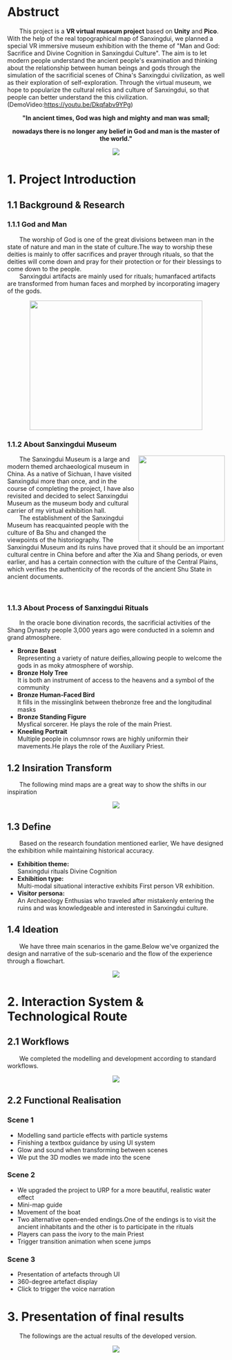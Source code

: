 # Abstruct
&emsp;&emsp;This project is a **VR virtual museum project** based on **Unity** and **Pico**. With the help of the real topographical map of Sanxingdui, we planned a special VR immersive museum exhibition with the theme of "Man and God: Sacrifice and Divine Cognition in Sanxingdui Culture". The aim is to let modern people understand the ancient people's examination and thinking about the relationship between human beings and gods through the simulation of the sacrificial scenes of China's Sanxingdui civilization, as well as their exploration of self-exploration. Through the virtual museum, we hope to popularize the cultural relics and culture of Sanxingdui, so that people can better understand the this civilization.(DemoVideo:https://youtu.be/Dkqfabv9YPg)    
<p align="center"><strong>"In ancient times, God was high and mighty and man was small;</strong></p>
<p align="center"><strong>nowadays there is no longer any belief in God and man is the master of the world."</strong></p>
<div align=center><img src="https://github.com/AlisonMeii/SanXingDui_VrProject/blob/main/image/Abstruct.png?raw=true"/></div>

# 1. Project Introduction
## 1.1 Background & Research
### 1.1.1 God and Man
&emsp;&emsp;The worship of God is one of the great divisions between man in the state of nature and man in the state of culture.The way to worship these deities is mainly to offer sacrifices and prayer through rituals, so that the deities will come down and pray for their protection or for their blessings to come down to the people.  
&emsp;&emsp;Sanxingdui artifacts are mainly used for rituals; humanfaced artifacts are transformed from human faces and morphed by incorporating imagery of the gods.
<div align=center><img width="400" height="300" src="https://github.com/AlisonMeii/SanXingDui_VrProject/blob/main/image/new%20B&R.png?raw=true"/></div>

### 1.1.2 About Sanxingdui Museum


<img align="right" width="200" src="https://github.com/AlisonMeii/SanXingDui_VrProject/blob/main/image/me.png?raw=true"/>

&emsp;&emsp;The Sanxingdui Museum is a large and modern themed archaeological museum in China. As a native of Sichuan, I have visited Sanxingdui more than once, and in the course of completing the project, I have also revisited and decided to select Sanxingdui Museum as the museum body and cultural carrier of my virtual exhibition hall.  
&emsp;&emsp;The establishment of the Sanxingdui Museum has reacquainted people with the culture of Ba Shu and changed the viewpoints of the historiography. The Sanxingdui Museum and its ruins have proved that it should be an important cultural centre in China before and after the Xia and Shang periods, or even earlier, and has a certain connection with the culture of the Central Plains, which verifies the authenticity of the records of the ancient Shu State in ancient documents.

&emsp;&emsp;


### 1.1.3 About Process of Sanxingdui Rituals
&emsp;&emsp;In the oracle bone divination records, the sacrificial activities of the Shang Dynasty people 3,000 years ago were conducted in a solemn and grand atmosphere.  
- **Bronze Beast**    
  Representing a variety of nature deifies,allowing people to welcome the gods in as moky atmosphere of worship.
- **Bronze Holy Tree**    
  It is both an instrument of access to the heavens and a symbol of the community
- **Bronze Human-Faced Bird**    
  lt fills in the missinglink between thebronze free and the longitudinal masks
- **Bronze Standing Figure**    
  Mysfical sorcerer. He plays the role of the main Priest.
- **Kneeling Portrait**    
  Multiple people in columnsor rows are highly uniformin their mavements.He plays the role of the Auxiliary Priest.

## 1.2 Insiration Transform
&emsp;&emsp;The following mind maps are a great way to show the shifts in our inspiration
<div align=center><img src="https://github.com/AlisonMeii/SanXingDui_VrProject/blob/main/image/new%20mindmap.png?raw=true"/></div>

## 1.3 Define
&emsp;&emsp;Based on the research foundation mentioned earlier, We have designed the exhibition while maintaining historical accuracy.
- **Exhibition theme:**   
  Sanxingdui rituals
  Divine Cognition
- **Exhibition type:**    
  Multi-modal situational interactive exhibits
  First person VR exhibition.
- **Visitor persona:**    
  An Archaeology Enthusias who traveled after mistakenly entering the ruins and was knowledgeable and interested in Sanxingdui culture.

## 1.4 Ideation
&emsp;&emsp;We have three main scenarios in the game.Below we've organized the design and narrative of the sub-scenario and the flow of the experience through a flowchart.
<div align=center><img src="https://github.com/AlisonMeii/SanXingDui_VrProject/blob/main/image/scenes.png?raw=true"/></div>

# 2. Interaction System & Technological Route
## 2.1 Workflows
&emsp;&emsp;We completed the modelling and development according to standard workflows.
<div align=center><img src="https://github.com/AlisonMeii/SanXingDui_VrProject/blob/main/image/Workflows.png?raw=true"/></div>

## 2.2 Functional Realisation
### Scene 1
- Modelling sand particle effects with particle systems
- Finishing a textbox guidance by using UI system
- Glow and sound when transforming between scenes
- We put the 3D modles we made into the scene
### Scene 2
- We upgraded the project to URP for a more beautiful, realistic water effect
- Mini-map guide
- Movement of the boat
- Two alternative open-ended endings.One of the endings is to visit the ancient inhabitants and the other is to participate in the rituals
- Players can pass the ivory to the main Priest
- Trigger transition animation when scene jumps
### Scene 3
- Presentation of artefacts through UI
- 360-degree artefact display
- Click to trigger the voice narration
# 3. Presentation of final results
&emsp;&emsp;The followings are the actual results of the developed version.
<div align=center><img src="https://github.com/AlisonMeii/SanXingDui_VrProject/blob/main/image/FinalDisplay.png?raw=true"/></div>


 

